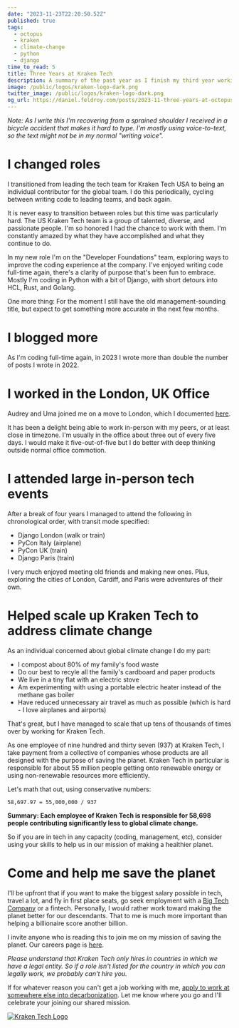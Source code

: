 ```yaml
---
date: "2023-11-23T22:20:50.52Z"
published: true
tags:
  - octopus
  - kraken
  - climate-change
  - python
  - django
time_to_read: 5
title: Three Years at Kraken Tech
description: A summary of the past year as I finish my third year working for Kraken Tech, an Octopus Energy Group subsidiary.
image: /public/logos/kraken-logo-dark.png
twitter_image: /public/logos/kraken-logo-dark.png
og_url: https://daniel.feldroy.com/posts/2023-11-three-years-at-octopus
---
```


_Note: As I write this I'm recovering from a sprained shoulder I received in a bicycle accident that makes it hard to type. I'm mostly using voice-to-text, so the text might not be in my normal "writing voice"._

# I changed roles

I transitioned from leading the tech team for Kraken Tech USA to being an individual contributor for the global team. I do this periodically, cycling between writing code to leading teams, and  back again. 

It is never easy to transition between roles but this time was particularly hard. The US Kraken Tech team is a group of talented, diverse, and passionate people. I'm so honored I had the chance to work with them. I'm constantly amazed by what they have accomplished and what they continue to do. 

In my new role I'm on the "Developer Foundations" team, exploring ways to improve the coding experience at the company. I've enjoyed writing code full-time again, there's a clarity of purpose that's been fun to embrace. Mostly I'm coding in Python with a bit of Django, with short detours into HCL, Rust, and Golang.

One more thing: For the moment I still have the old management-sounding title, but expect to get something more accurate in the next few months.

# I blogged more

As I'm coding full-time again, in 2023 I wrote more than double the number of posts I wrote in 2022.

# I worked in the London, UK Office

Audrey and Uma joined me on a move to London, which I documented [here](https://daniel.feldroy.com/posts/2023-10-we-moved-to-london).

It has been a delight being able to work in-person with my peers, or at least close in timezone. I'm usually in the office about three out of every five days. I would make it five-out-of-five but I do better with deep thinking outside normal office commotion.

# I attended large in-person tech events

After a break of four years I managed to attend the following in chronological order, with transit mode specified:

- Django London (walk or train)
- PyCon Italy (airplane)
- PyCon UK (train)
- Django Paris (train)

I very much enjoyed meeting old friends and making new ones. Plus, exploring the cities of London, Cardiff, and Paris were adventures of their own.

# Helped scale up Kraken Tech to address climate change

As an individual concerned about global climate change I do my part:

- I compost about 80% of my family's food waste
- Do our best to recyle all the family's cardboard and paper products
- We live in a tiny flat with an electric stove
- Am experimenting with using a portable electric heater instead of the methane gas boiler 
- Have reduced unnecessary air travel as much as possible (which is hard - I love airplanes and airports)

That's great, but I have managed to scale that up tens of thousands of times over by working for Kraken Tech.

As one employee of nine hundred and thirty seven (937) at Kraken Tech, I take payment from a collective of companies whose products are all designed with the purpose of saving the planet. Kraken Tech in particular is responsible for about 55 million people getting onto renewable energy or using non-renewable resources more efficiently.

Let's math that out, using conservative numbers:

```
58,697.97 = 55,000,000 / 937
```

**Summary: Each employee of Kraken Tech is responsible for 58,698 people contributing significantly less to global climate change.**

So if you are in tech in any capacity (coding, management, etc), consider using your skills to help us in our mission of making a healthier planet.

# Come and help me save the planet

I'll be upfront that if you want to make the biggest salary possible in tech, travel a lot, and fly in first place seats, go seek employment with a [Big Tech Company](https://en.wikipedia.org/wiki/Big_Tech) or a fintech. Personally, I would rather work toward making the planet better for our descendants. That to me is much more important than helping a billionaire score another billion.

I invite anyone who is reading this to join me on my mission of saving the planet. Our careers page is [here](https://octopus.energy/careers).

_Please understand that Kraken Tech only hires in countries in which we have a legal entity. So if a role isn't listed for the country in which you can legally work, we probably can't hire you._

If for whatever reason you can't get a job working with me, [apply to work at somewhere else into decarbonization](https://climatebase.org/). Let me know where you go and I'll celebrate your joining our shared mission.

[![Kraken Tech Logo](https://f004.backblazeb2.com/file/daniel-feldroy-com/public/logos/kraken-logo-dark.png)](https://kraken.tech)